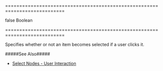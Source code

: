 ===========================================================================
<!--default-->false<!--/default-->
<!--type-->Boolean<!--/type-->
===========================================================================

<!--shortDescription-->
Specifies whether or not an item becomes selected if a user clicks it.
<!--/shortDescription-->

<!--fullDescription-->
#####See Also#####
- [Select Nodes - User Interaction](/Documentation/Guide/Widgets/TreeView/Select_Nodes/#User_Interaction)
<!--/fullDescription-->